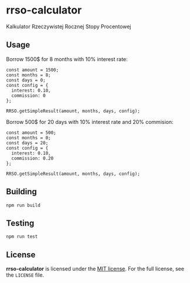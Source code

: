 # rrso-calculator
Kalkulator Rzeczywistej Rocznej Stopy Procentowej

## Usage

Borrow 1500$ for 8 months with 10% interest rate: 

```
const amount = 1500;
const months = 8;
const days = 0;
const config = {
  interest: 0.10,
  commission: 0
};

RRSO.getSimpleResult(amount, months, days, config);
```

Borrow 500$ for 20 days with 10% interest rate and 20% commision: 

```
const amount = 500;
const months = 0;
const days = 20;
const config = {
  interest: 0.10,
  commission: 0.20
};

RRSO.getSimpleResult(amount, months, days, config);
```

## Building

```
npm run build
```

## Testing

```
npm run test
```

## License

**rrso-calculator** is licensed under the [MIT license](http://opensource.org/licenses/MIT).
For the full license, see the `LICENSE` file.